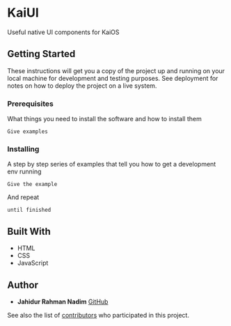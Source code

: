 # KaiUI
Useful native UI components for KaiOS

## Getting Started

These instructions will get you a copy of the project up and running on your local machine for development and testing purposes. See deployment for notes on how to deploy the project on a live system.

### Prerequisites

What things you need to install the software and how to install them

```
Give examples
```

### Installing

A step by step series of examples that tell you how to get a development env running

```
Give the example
```

And repeat

```
until finished
```

## Built With

* HTML
* CSS
* JavaScript

## Author

* **Jahidur Rahman Nadim** [GitHub](https://github.com/nadim1992)

See also the list of [contributors](https://github.com/your/project/contributors) who participated in this project.
